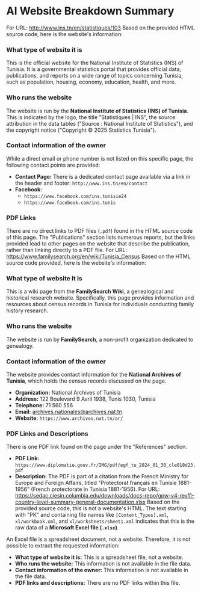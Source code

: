 # AI Website Breakdown Summary

For URL: http://www.ins.tn/en/statistiques/103
Based on the provided HTML source code, here is the website's information:

### What type of website it is

This is the official website for the National Institute of Statistics (INS) of Tunisia. It is a governmental statistics portal that provides official data, publications, and reports on a wide range of topics concerning Tunisia, such as population, housing, economy, education, health, and more.

### Who runs the website

The website is run by the **National Institute of Statistics (INS) of Tunisia**. This is indicated by the logo, the title "Statistiques | INS", the source attribution in the data tables ("Source : National Institute of Statistics"), and the copyright notice ("Copyright © 2025 Statistics Tunisia").

### Contact information of the owner

While a direct email or phone number is not listed on this specific page, the following contact points are provided:

*   **Contact Page:** There is a dedicated contact page available via a link in the header and footer: `http://www.ins.tn/en/contact`
*   **Facebook:**
    *   `https://www.facebook.com/ins.tunisie24`
    *   `https://www.facebook.com/ins.tunis`

### PDF Links

There are no direct links to PDF files (`.pdf`) found in the HTML source code of this page. The "Publications" section lists numerous reports, but the links provided lead to other pages on the website that describe the publication, rather than linking directly to a PDF file.
For URL: https://www.familysearch.org/en/wiki/Tunisia_Census
Based on the HTML source code provided, here is the website's information:

### What type of website it is
This is a wiki page from the **FamilySearch Wiki**, a genealogical and historical research website. Specifically, this page provides information and resources about census records in Tunisia for individuals conducting family history research.

### Who runs the website
The website is run by **FamilySearch**, a non-profit organization dedicated to genealogy.

### Contact information of the owner
The website provides contact information for the **National Archives of Tunisia**, which holds the census records discussed on the page.

*   **Organization:** National Archives of Tunisia
*   **Address:** 122 Boulevard 9 Avril 1938, Tunis 1030, Tunisia
*   **Telephone:** 71 560 556
*   **Email:** archives.nationales@archives.nat.tn
*   **Website:** `https://www.archives.nat.tn/ar/`

### PDF Links and Descriptions
There is one PDF link found on the page under the "References" section.

*   **PDF Link:** `https://www.diplomatie.gouv.fr/IMG/pdf/egf_tu_2024_01_30_cle018d23.pdf`
*   **Description:** The PDF is part of a citation from the French Ministry for Europe and Foreign Affairs, titled "Protectorat français en Tunisie 1881-1956" (French protectorate in Tunisia 1881-1956).
For URL: https://sedac.ciesin.columbia.edu/downloads/docs-repo/gpw-v4-rev11-country-level-summary-general-documentation.xlsx
Based on the provided source code, this is not a website's HTML. The text starting with "PK" and containing file names like `[Content_Types].xml`, `xl/workbook.xml`, and `xl/worksheets/sheet1.xml` indicates that this is the raw data of a **Microsoft Excel file (`.xlsx`)**.

An Excel file is a spreadsheet document, not a website. Therefore, it is not possible to extract the requested information:

*   **What type of website it is:** This is a spreadsheet file, not a website.
*   **Who runs the website:** This information is not available in the file data.
*   **Contact information of the owner:** This information is not available in the file data.
*   **PDF links and descriptions:** There are no PDF links within this file.
